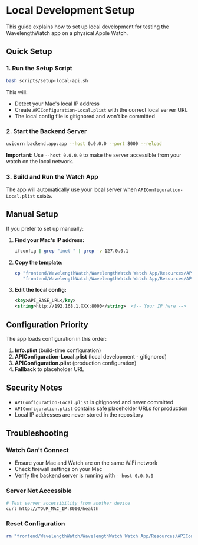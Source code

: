 # Local Development Setup

This guide explains how to set up local development for testing the WavelengthWatch app on a physical Apple Watch.

## Quick Setup

### 1. **Run the Setup Script**
```bash
bash scripts/setup-local-api.sh
```

This will:
- Detect your Mac's local IP address
- Create `APIConfiguration-Local.plist` with the correct local server URL
- The local config file is gitignored and won't be committed

### 2. **Start the Backend Server**
```bash
uvicorn backend.app:app --host 0.0.0.0 --port 8000 --reload
```

**Important**: Use `--host 0.0.0.0` to make the server accessible from your watch on the local network.

### 3. **Build and Run the Watch App**
The app will automatically use your local server when `APIConfiguration-Local.plist` exists.

## Manual Setup

If you prefer to set up manually:

1. **Find your Mac's IP address:**
   ```bash
   ifconfig | grep "inet " | grep -v 127.0.0.1
   ```

2. **Copy the template:**
   ```bash
   cp "frontend/WavelengthWatch/WavelengthWatch Watch App/Resources/APIConfiguration-Template.plist" \
      "frontend/WavelengthWatch/WavelengthWatch Watch App/Resources/APIConfiguration-Local.plist"
   ```

3. **Edit the local config:**
   ```xml
   <key>API_BASE_URL</key>
   <string>http://192.168.1.XXX:8000</string>  <!-- Your IP here -->
   ```

## Configuration Priority

The app loads configuration in this order:
1. **Info.plist** (build-time configuration)
2. **APIConfiguration-Local.plist** (local development - gitignored)
3. **APIConfiguration.plist** (production configuration)
4. **Fallback** to placeholder URL

## Security Notes

- `APIConfiguration-Local.plist` is gitignored and never committed
- `APIConfiguration.plist` contains safe placeholder URLs for production
- Local IP addresses are never stored in the repository

## Troubleshooting

### Watch Can't Connect
- Ensure your Mac and Watch are on the same WiFi network
- Check firewall settings on your Mac
- Verify the backend server is running with `--host 0.0.0.0`

### Server Not Accessible
```bash
# Test server accessibility from another device
curl http://YOUR_MAC_IP:8000/health
```

### Reset Configuration
```bash
rm "frontend/WavelengthWatch/WavelengthWatch Watch App/Resources/APIConfiguration-Local.plist"
```
